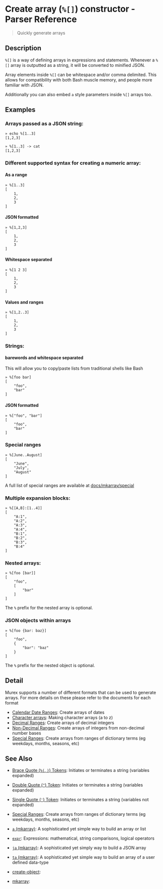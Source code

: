 # Create array (`%[]`) constructor - Parser Reference

> Quickly generate arrays

## Description

`%[]` is a way of defining arrays in expressions and statements. Whenever a
`%[]` array is outputted as a string, it will be converted to minified JSON.

Array elements inside `%[]` can be whitespace and/or comma delimited. This
allows for compatibility with both Bash muscle memory, and people more
familiar with JSON.

Additionally you can also embed `a` style parameters inside `%[]` arrays too.

## Examples

### Arrays passed as a JSON string:

    » echo %[1..3]
    [1,2,3]
    
    » %[1..3] -> cat
    [1,2,3]
    
### Different supported syntax for creating a numeric array:

#### As a range

    » %[1..3]
    [
        1,
        2,
        3
    ]
    
#### JSON formatted

    » %[1,2,3]
    [
        1,
        2,
        3
    ]
    
#### Whitespace separated

    » %[1 2 3]
    [
        1,
        2,
        3
    ]
    
#### Values and ranges

    » %[1,2..3]
    [
        1,
        2,
        3
    ]
    
### Strings:

#### barewords and whitespace separated

This will allow you to copy/paste lists from traditional shells like Bash

    » %[foo bar]
    [
        "foo",
        "bar"
    ]
    
#### JSON formatted

    » %["foo", "bar"]
    [
        "foo",
        "bar"
    ]
    
### Special ranges

    » %[June..August]
    [
        "June",
        "July",
        "August"
    ]
    
A full list of special ranges are available at [docs/mkarray/special](../mkarray/special.md)

### Multiple expansion blocks:

    » %[[A,B]:[1..4]]
    [
        "A:1",
        "A:2",
        "A:3",
        "A:4",
        "B:1",
        "B:2",
        "B:3",
        "B:4"
    ]
    
### Nested arrays:

    » %[foo [bar]]
    [
        "foo",
        [
            "bar"
        ]
    ]
    
The `%` prefix for the nested array is optional.

### JSON objects within arrays

    » %[foo {bar: baz}]
    [
        "foo",
        {
            "bar": "baz"
        }
    ]
    
The `%` prefix for the nested object is optional.

## Detail

Murex supports a number of different formats that can be used to generate
arrays. For more details on these please refer to the documents for each format

* [Calendar Date Ranges](../mkarray/date.md):
  Create arrays of dates
* [Character arrays](../mkarray/character.md):
  Making character arrays (a to z)
* [Decimal Ranges](../mkarray/decimal.md):
  Create arrays of decimal integers
* [Non-Decimal Ranges](../mkarray/non-decimal.md):
  Create arrays of integers from non-decimal number bases
* [Special Ranges](../mkarray/special.md):
  Create arrays from ranges of dictionary terms (eg weekdays, months, seasons, etc)

## See Also

* [Brace Quote (`%(`, `)`) Tokens](../parser/brace-quote.md):
  Initiates or terminates a string (variables expanded)
* [Double Quote (`"`) Token](../parser/double-quote.md):
  Initiates or terminates a string (variables expanded)
* [Single Quote (`'`) Token](../parser/single-quote.md):
  Initiates or terminates a string (variables not expanded)
* [Special Ranges](../mkarray/special.md):
  Create arrays from ranges of dictionary terms (eg weekdays, months, seasons, etc)
* [`a` (mkarray)](../commands/a.md):
  A sophisticated yet simple way to build an array or list
* [`expr`](../commands/expr.md):
  Expressions: mathematical, string comparisons, logical operators
* [`ja` (mkarray)](../commands/ja.md):
  A sophisticated yet simply way to build a JSON array
* [`ta` (mkarray)](../commands/ta.md):
  A sophisticated yet simple way to build an array of a user defined data-type
* [create-object](../parser/create-object.md):
  
* [mkarray](../commands/mkarray.md):
  